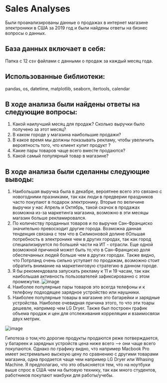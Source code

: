 # Sales Analyses
Были проанализированы данные о продажах в интернет магазине электроники в США за 2019 год и были найдены ответы на бизнес вопросы о данных. 

## База данных включает в себя:
Папка с 12 csv файлами с данными о продаж за каждый месяц года.
  
## Использованные библиотеки:
pandas, os, datetime, matplotlib, seaborn, itertools, calendar

## В ходе анализа были найдены ответы на следующие вопросы:

1. Какой наилучший месяц для продаж? Сколько выручки было получено за этот месяц?
2. В каком городе у магазина наибольшие продажи?
3. В какое время мы должны показывать рекламу, чтобы увеличить вероятность того, что клиент купит продукт ?
4. Какие пары товаров чаще всего вместе продаются?
5. Какой самый популярный товар в магазине?
## В ходе анализа были сделанны следующие выводы:
1. Наибольшая выручка была в декабре, вероятнее всего это связано с новогодними празниками, так как люди в предверии праздников часто покупают в подарок электронику. Вторые по величине выручки у нас Апрель и Октябрь, такой скачок в продажах возможна из-за маркетинга магазина, возможно в эти месяцы магазин больше рекламировался.
2. По количеству проданных товаров и по выручке Сан-Франциско значительно превосходит другие города. Возможна данная тенденция связана с тем что в Силиконовой долине бОльшая потребность в электронике чем в других городах, так как город специализируется по большей части на ИТ - отрасли. Еще одной возможной причиной может быть то,что в Сан-Франциско доля обеспечанных людей больше чем в других городах. Также видно, что Потрланд очень сильно уступает по продажам, возможно стоит обратить внимание на маркетинговую стратегию в данном городе.
3. Я бы рекомендовала запускать рекламу к 11 и 19 часам, так как наибольшая активность пользователей зафиксированно с этом промежутке.
![image](https://github.com/azizabobojonova/sales_analyses/assets/157654767/d51b3be9-16ff-402b-b273-8128a268b44a)
4. Наиболее популярные пары товаров это всегда телефоны и к телефону подходящее зарядное устройство или наушники.
5. Наиболее популярные товары в магазине это батарейки и зарядные устройства. Наиболее очевидная причина этого, то что эти тоары дешевле, например чем LG Dryer. Также был построен график объема продаж и цен для отслеживания корреляции и взаимосвязи двух метрик.

![image](https://github.com/azizabobojonova/sales_analyses/assets/157654767/540b6049-8d14-4186-b699-4a85f6856b72)

Гипотеза о том,что дорогие продукты продаются реже потверждается, у батареек и зарядных устройств цена ниже всего --> они чаще всего покупаются. Однако по графику видно, что например Macbook Pro имеет экстремально выскоую цену по сравнению с другими товарами магазина, одна продается чаще чем например LG Dryer или Whasing Machine. Я предполагаю, что это объясняется тем, что на ноутбуки выше спрос в США чем на бытовую технику, так как много студентов, работников покупают макбуки для работы/учебы.
   
